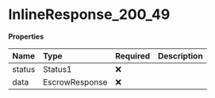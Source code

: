 # InlineResponse_200_49

**Properties**

| Name   | Type           | Required | Description |
| :----- | :------------- | :------- | :---------- |
| status | Status1        | ❌       |             |
| data   | EscrowResponse | ❌       |             |

